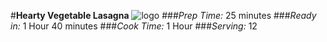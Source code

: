 #**Hearty Vegetable Lasagna**
![logo](https://www.google.com/url?sa=i&rct=j&q=&esrc=s&source=images&cd=&cad=rja&uact=8&ved=0ahUKEwj0_5HdudPPAhVL9WMKHXdHANMQjRwIBw&url=http%3A%2F%2Fallrecipes.com%2Frecipe%2F11786%2Fhearty-vegetable-lasagna%2F&psig=AFQjCNE-WSVeEU-0itdPBb3x8StuE4gSqg&ust=1476299333821560)
###*Prep Time:* 25 minutes     ###*Ready in:* 1 Hour 40 minutes
###*Cook Time:* 1 Hour         ###*Serving:* 12

